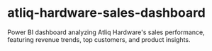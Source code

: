 # atliq-hardware-sales-dashboard
Power BI dashboard analyzing Atliq Hardware's sales performance, featuring revenue trends, top customers, and product insights.
